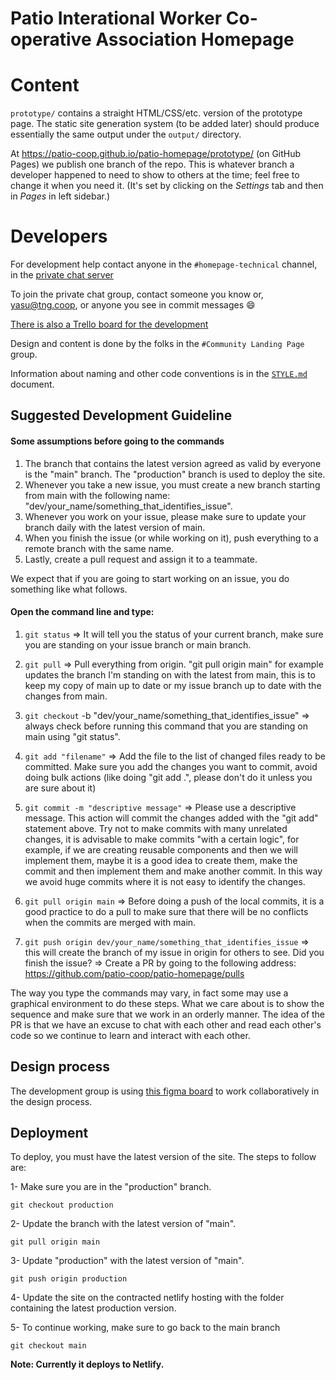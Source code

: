 Patio Interational Worker Co-operative Association Homepage
===========================================================

# Content

`prototype/` contains a straight HTML/CSS/etc. version of the prototype
page. The static site generation system (to be added later) should produce
essentially the same output under the `output/` directory.

At <https://patio-coop.github.io/patio-homepage/prototype/> (on GitHub
Pages) we publish one branch of the repo. This is whatever branch a
developer happened to need to show to others at the time; feel free to
change it when you need it. (It's set by clicking on the _Settings_ tab and
then in _Pages_ in left sidebar.)

# Developers

For development help contact anyone
in the `#homepage-technical` channel, in the
[private chat server](https://patio.ica.coop/chat/)

To join the private chat group, contact someone you know
or, yasu@tng.coop, or anyone you see in commit messages 😄

[There is also a Trello board for the development](https://trello.com/b/UmETQtyW/homepage-development-issues)

Design and content is done by the folks in the `#Community Landing Page`
group.

Information about naming and other code conventions is in the [`STYLE.md`]
document.

## Suggested Development Guideline 

#### Some assumptions before going to the commands
1) The branch that contains the latest version agreed as valid by everyone
   is the "main" branch. The "production" branch is used to deploy the site.
2) Whenever you take a new issue, you must create a new branch starting from
   main with the following name:
   "dev/your_name/something_that_identifies_issue".
3) Whenever you work on your issue, please make sure to update your branch
   daily with the latest version of main.
4) When you finish the issue (or while working on it), push everything to a
   remote branch with the same name.
5) Lastly, create a pull request and assign it to a teammate.

We expect that if you are going to start working on an issue, you do something like what follows. 

#### Open the command line and type:

1) `git status` => It will tell you the status of your current branch,
make sure you are standing on your issue branch or main branch.

2) `git pull` => Pull everything from origin. "git pull origin main" for
example updates the branch I'm standing on with the latest from main, this
is to keep my copy of main up to date or my issue branch up to date with the
changes from main.

3) `git checkout` -b "dev/your_name/something_that_identifies_issue" =>
always check before running this command that you are standing on main using
"git status".

4) `git add "filename"` => Add the file to the list of changed files ready
to be committed. Make sure you add the changes you want to commit, avoid
doing bulk actions (like doing "git add .", please don't do it unless you
are sure about it)

5) `git commit -m "descriptive message"` => Please use a descriptive
message. This action will commit the changes added with the "git add"
statement above. Try not to make commits with many unrelated changes, it is
advisable to make commits "with a certain logic", for example, if we are
creating reusable components and then we will implement them, maybe it is a
good idea to create them, make the commit and then implement them and make
another commit. In this way we avoid huge commits where it is not easy to
identify the changes.

6) `git pull origin main` => Before doing a push of the local commits, it
is a good practice to do a pull to make sure that there will be no conflicts
when the commits are merged with main.

7) `git push origin dev/your_name/something_that_identifies_issue` => this
will create the branch of my issue in origin for others to see. Did you
finish the issue? => Create a PR by going to the following address:
https://github.com/patio-coop/patio-homepage/pulls


The way you type the commands may vary, in fact some may use a graphical
environment to do these steps. What we care about is to show the sequence
and make sure that we work in an orderly manner. The idea of the PR is that
we have an excuse to chat with each other and read each other's code so we
continue to learn and interact with each other. 

## Design process
The development group is using [this figma board](https://www.figma.com/file/P0vtqF4VtOkKEM6L0nWh5h/PATIO?node-id=240%3A439) to work collaboratively in the design process.

## Deployment
To deploy, you must have the latest version of the site. The steps to follow are:

1- Make sure you are in the "production" branch.

 `git checkout production`

2- Update the branch with the latest version of "main".

 `git pull origin main` 

3- Update "production" with the latest version of "main".

 `git push origin production`

4- Update the site on the contracted netlify hosting with the folder containing the latest production version.

5- To continue working, make sure to go back to the main branch

 `git checkout main`
 
 **Note: Currently it deploys to Netlify.**


<!-------------------------------------------------------------------->
[`STYLE.md`]: ./STYLE.md
